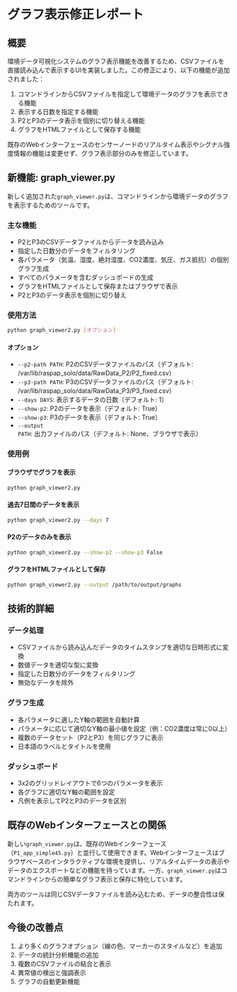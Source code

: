 # グラフ表示修正レポート

## 概要

環境データ可視化システムのグラフ表示機能を改善するため、CSVファイルを直接読み込んで表示するUIを実装しました。この修正により、以下の機能が追加されました：

1. コマンドラインからCSVファイルを指定して環境データのグラフを表示できる機能
2. 表示する日数を指定する機能
3. P2とP3のデータ表示を個別に切り替える機能
4. グラフをHTMLファイルとして保存する機能

既存のWebインターフェースのセンサーノードのリアルタイム表示やシグナル強度情報の機能は変更せず、グラフ表示部分のみを修正しています。

## 新機能: graph_viewer.py

新しく追加された`graph_viewer.py`は、コマンドラインから環境データのグラフを表示するためのツールです。

### 主な機能

- P2とP3のCSVデータファイルからデータを読み込み
- 指定した日数分のデータをフィルタリング
- 各パラメータ（気温、湿度、絶対湿度、CO2濃度、気圧、ガス抵抗）の個別グラフ生成
- すべてのパラメータを含むダッシュボードの生成
- グラフをHTMLファイルとして保存またはブラウザで表示
- P2とP3のデータ表示を個別に切り替え

### 使用方法

```bash
python graph_viewer2.py [オプション]
```

#### オプション

- `--p2-path PATH`: P2のCSVデータファイルのパス（デフォルト: /var/lib/raspap_solo/data/RawData_P2/P2_fixed.csv）
- `--p3-path PATH`: P3のCSVデータファイルのパス（デフォルト: /var/lib/raspap_solo/data/RawData_P3/P3_fixed.csv）
- `--days DAYS`: 表示するデータの日数（デフォルト: 1）
- `--show-p2`: P2のデータを表示（デフォルト: True）
- `--show-p3`: P3のデータを表示（デフォルト: True）
- `--output PATH`: 出力ファイルのパス（デフォルト: None、ブラウザで表示）

### 使用例

#### ブラウザでグラフを表示

```bash
python graph_viewer2.py
```

#### 過去7日間のデータを表示

```bash
python graph_viewer2.py --days 7
```

#### P2のデータのみを表示

```bash
python graph_viewer2.py --show-p2 --show-p3 False
```

#### グラフをHTMLファイルとして保存

```bash
python graph_viewer2.py --output /path/to/output/graphs
```

## 技術的詳細

### データ処理

- CSVファイルから読み込んだデータのタイムスタンプを適切な日時形式に変換
- 数値データを適切な型に変換
- 指定した日数分のデータをフィルタリング
- 無効なデータを除外

### グラフ生成

- 各パラメータに適したY軸の範囲を自動計算
- パラメータに応じて適切なY軸の最小値を設定（例：CO2濃度は常に0以上）
- 複数のデータセット（P2とP3）を同じグラフに表示
- 日本語のラベルとタイトルを使用

### ダッシュボード

- 3x2のグリッドレイアウトで6つのパラメータを表示
- 各グラフに適切なY軸の範囲を設定
- 凡例を表示してP2とP3のデータを区別

## 既存のWebインターフェースとの関係

新しい`graph_viewer.py`は、既存のWebインターフェース（`P1_app_simple45.py`）と並行して使用できます。Webインターフェースはブラウザベースのインタラクティブな環境を提供し、リアルタイムデータの表示やデータのエクスポートなどの機能を持っています。一方、`graph_viewer.py`はコマンドラインからの簡単なグラフ表示と保存に特化しています。

両方のツールは同じCSVデータファイルを読み込むため、データの整合性は保たれます。

## 今後の改善点

1. より多くのグラフオプション（線の色、マーカーのスタイルなど）を追加
2. データの統計分析機能の追加
3. 複数のCSVファイルの結合と表示
4. 異常値の検出と強調表示
5. グラフの自動更新機能